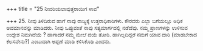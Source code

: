 +++
title = "25 ನೀವರಿಯಲಾವುತ್ತರಾಯಿಗ ಳಾವ"

+++
25. ನೀವು ತಿಳಿದಿರುವ ಹಾಗೆ ನಾವು ರಾಜ್ಯಕ್ಕೆ ಉತ್ತರಾಧಿಕಾರಿಗಳು. ಕೌರವರು ಎಲ್ಲಾ ಬಗೆಯಲ್ಲೂ ಅಧಿಕ ಅವಮಾನವನ್ನು ಮಾಡಿದರು. ನೀವು ಒಪ್ಪುವಂತೆ ನಾವು ಸತ್ಯಮಾರ್ಗದಲ್ಲಿ ನಡೆದೆವು. ನಮ್ಮ ಪ್ರಾಣಗಳನ್ನು ಉಳಿಸುವ ಉದ್ದೇಶ ನಿಮಗಿದೆಯೆ ? ಹಾಗಾದರೆ ನಮ್ಮ ಮೇಲೆ ದಯೆ ತೋರಿ. ಹಾಗಿಲ್ಲದಿದ್ದರೆ ನಮಗೆ ಯಾವ ದಾರಿ (ಮಾಡಬೇಕಾದ ಕೆಲಸವೇನು?) ಎಂಬುದಾಗಿ ಅಪ್ಪಣೆ ಮಾಡಿ ಕಳಿಸಿಕೊಡಿ ಎಂದನು.